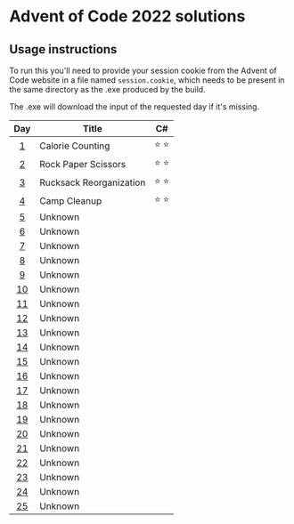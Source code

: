 # Advent of Code 2022 solutions

## Usage instructions
To run this you'll need to provide your session cookie from the Advent of Code website in a file named `session.cookie`, which needs to be present in the same directory as the .exe produced by the build.

The .exe will download the input of the requested day if it's missing.


| Day                                        | Title                   | C#            |
|:------------------------------------------:| ----------------------- |:-------------:|
|  [1](https://adventofcode.com/2022/day/1)  | Calorie Counting        | :star: :star: |
|  [2](https://adventofcode.com/2022/day/2)  | Rock Paper Scissors     | :star: :star: |
|  [3](https://adventofcode.com/2022/day/3)  | Rucksack Reorganization | :star: :star: |
|  [4](https://adventofcode.com/2022/day/4)  | Camp Cleanup            | :star: :star: |
|  [5](https://adventofcode.com/2022/day/5)  | Unknown                 |               |
|  [6](https://adventofcode.com/2022/day/6)  | Unknown                 |               |
|  [7](https://adventofcode.com/2022/day/7)  | Unknown                 |               |
|  [8](https://adventofcode.com/2022/day/8)  | Unknown                 |               |
|  [9](https://adventofcode.com/2022/day/9)  | Unknown                 |               |
| [10](https://adventofcode.com/2022/day/10) | Unknown                 |               |
| [11](https://adventofcode.com/2022/day/11) | Unknown                 |               |
| [12](https://adventofcode.com/2022/day/12) | Unknown                 |               |
| [13](https://adventofcode.com/2022/day/13) | Unknown                 |               |
| [14](https://adventofcode.com/2022/day/14) | Unknown                 |               |
| [15](https://adventofcode.com/2022/day/15) | Unknown                 |               |
| [16](https://adventofcode.com/2022/day/16) | Unknown                 |               |
| [17](https://adventofcode.com/2022/day/17) | Unknown                 |               |
| [18](https://adventofcode.com/2022/day/18) | Unknown                 |               |
| [19](https://adventofcode.com/2022/day/19) | Unknown                 |               |
| [20](https://adventofcode.com/2022/day/20) | Unknown                 |               |
| [21](https://adventofcode.com/2022/day/21) | Unknown                 |               |
| [22](https://adventofcode.com/2022/day/22) | Unknown                 |               |
| [23](https://adventofcode.com/2022/day/23) | Unknown                 |               |
| [24](https://adventofcode.com/2022/day/24) | Unknown                 |               |
| [25](https://adventofcode.com/2022/day/25) | Unknown                 |               |
